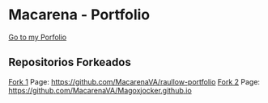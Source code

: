 # Macarena - Portfolio
<a href="https://github.com/MacarenaVA/macarenava.github.io">Go to my Porfolio</a>

## Repositorios Forkeados
<a href="https://github.com/raulou92/raullow-portfolio">Fork 1</a> Page: https://github.com/MacarenaVA/raullow-portfolio
<a href="https://github.com/Magoxjocker/Magoxjocker.github.io">Fork 2</a> Page: https://github.com/MacarenaVA/Magoxjocker.github.io